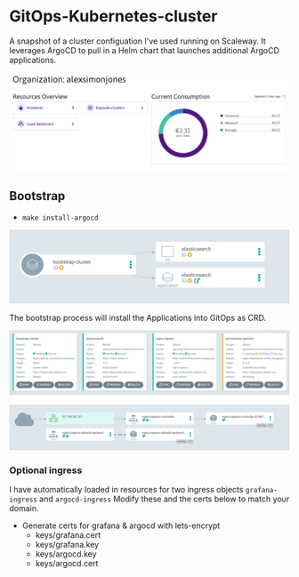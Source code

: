 # GitOps-Kubernetes-cluster

A snapshot of a cluster configuation I've used running on Scaleway.
It leverages ArgoCD to pull in a Helm chart that launches additional ArgoCD applications.

![](images/scaleway.png)


## Bootstrap

- `make install-argocd`

![](images/1.png)

The bootstrap process will install the Applications into GitOps as CRD.

![](images/2.png)

![](images/3.png)

### Optional ingress

I have automatically loaded in resources for two ingress objects `grafana-ingress` and `argocd-ingress`
Modify these and the certs below to match your domain.

- Generate certs for grafana & argocd with lets-encrypt
  - keys/grafana.cert
  - keys/grafana.key
  - keys/argocd.key
  - keys/argocd.cert
